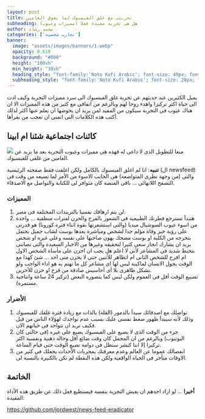 ```yaml
---
layout: post 
title: تجربتى مع غلق الفيسبوك لما يفوق العامين 
subheading: هل هى تجربة مفيدة فعلا (مميزات وعيوب) 
author: محمد رشاد 
categories: ['تجارب شخصية']
banner:
  image: "assets/images/banners/1.webp"
  opacity: 0.618
  background: "#000"
  height: "100vh"
  min_height: "38vh"
  heading_style: "font-family:'Noto Kufi Arabic'; font-size: 40px; font-weight: bold;"
  subheading_style: "font-family:'Noto Kufi Arabic'; font-size: 20px; font-weight: bold; color: gold" 
---
```


يميل الكثيرين عند حديثهم عن تجربة غلق الفيسبوك الى سرد مميزات التجربة وكيف ادت الى حياة اكثر تركيزا واهدء روحا لهم وبالرغم من اتفاقى مع كثير من هذه المميزات الا ان هناك عيوب فى التجربة سيكون من المفيد لمن يريد ان يخوضها ان يعلم عنها اكثر لذلك أكتب هذه الكلامات التى اتمنى ان تعجب من يقرأها. 

## كائنات اجتماعية شئنا ام ابينا

![](https://qph.fs.quoracdn.net/main-qimg-11dc7261f0891dbce8ccdc9aedaac094-pjlq)
منعا للتطويل الذى لا داعى له فهذه هى مميزات وعيوب التجربة بعد ما يزيد عن العامين من غلقى للفيسبوك.

**تنبيه**: انا لم اغلق الفيسبوك بالكامل ولكن اغلقت فقط صفحته الرئيسية (ال newsfeed) والتى (من وجهة نظرى المتواضعة) هى الجانب الاسوء من الأمر لما تضيعه من وقت فى التصفح اللانهائى … باقى المنصة كان متوافر لى للكتابة والتواصل مع الاصدقاء. 

### المميزات
1. لن يتم ارهاقك نفسيا بالتريندات المختلفة فى مصر.
1. هتبدأ تسترجع فطرتك الطبيعية فى الشعور بالفرح والحزن لفترات منطقية … واحدة من اسوء عيوب السوشيال ميديا (والتى استشعرتها بقوة اثناء فترة كورونا) هو قدرتى على رؤية خبر وفاة مؤلم جدا لشخص ومباشرة بعدها بوست لشاب جميل يحتفل بتخرجه من الكلية او بوست مضحك يهون صاحبها على نفسه وعلى غيره او شخص يريد ان يشارك انجاز سعى كثيرا لتحقيقه وغيرها من الاخبار السعيدة والتى تصابنى بتخبط شديد فى المشاعر لأنى لا اعلم هل يجب ان احزن على مأساة الشخص الاول ام افرح للشخص الثانى ام اتظاهر للأثنين حتى لا يحزن منى احد … شئ كهذا مع الوقت يحول الانسان لماكينة ليس لها اى مشاعر كل ما تهتم به هو اداء الواجب ولو بشكل ظاهرى بلا أى أحاسيس صادقة من فرح او حزن للأخرين. 
1. تضييع الوقت أقل فى العموم ولكن ليس كما يتصوره البعض (تركيز 24 ساعة وانتاجية مستمرة).

### الأضرار 
1. تواصلك مع اصدقائك سيدأ بالدمور (القلة) بالذات مع زيادة فترة غلقك للفيسبوك وذلك لأنه سيبدأ ظهور ضغط نفسى عليك بسبب عدم تواجدك لهؤلاء الناس من قبل فكيف تريد ان تتواجد فى حياتهم الان.
1. جزء من الوقت الذى لا يضيع على الفيسبوك يضيع على غيره (فى حالتى كان اليوتيوب) وبالرغم من ان المجمل كان وقت ضائع أقل وحالة ذهنية ونفسية اكثر تركيزا إلا اننا كبشر سنظل فى دوامة تضيع الوقت حتى قيام الساعة.
1. انفصالك عموما عن العالم وعدم معرفتك بمجريات الأحداث يجعلك فى كثير من الاوقات متأخر فى الحياة الواقعية ولكن هذه النقطة لم تكن بالكبيرة بالنسبة لى.
 
## الخاتمة
**أخيرا** … لو اراد احدهم ان يعيش التجربة بنفسه فيستطيع فعل ذلك عن طريق هذه الأداة المفيدة:

<a href="https://github.com/jordwest/news-feed-eradicator" target="_blank">https://github.com/jordwest/news-feed-eradicator</a>